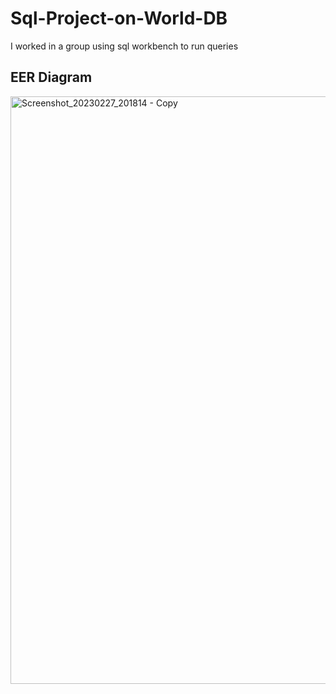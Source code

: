 # Sql-Project-on-World-DB

I worked in a group using sql workbench to run queries

## EER Diagram
<img width="940" alt="Screenshot_20230227_201814 - Copy" src="https://user-images.githubusercontent.com/129055280/228013244-96900584-332c-4ee2-ba2c-f63e87bca63e.png">
